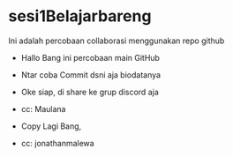 # sesi1Belajarbareng
Ini adalah percobaan collaborasi menggunakan repo github


- Hallo Bang ini percobaan main GitHub
- Ntar coba Commit dsni aja biodatanya 

- Oke siap, di share ke grup discord aja 
- cc: Maulana

- Copy Lagi Bang,
- cc: jonathanmalewa
